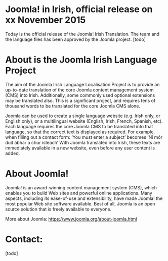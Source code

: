 # Joomla! in Irish, official release on xx November 2015

Today is the official release of the Joomla! Irish Translation. The team and the language files has been approved by the Joomla project.
[todo]


# About is the Joomla Irish Language Project

The aim of the Joomla Irish Language Localisation Project is to provide an up-to-date translation of the core Joomla content management system (CMS) into Irish. Additionally, some commonly used optional extensions may be translated also. This is a significant project, and requires tens of thousand words to be translated for the core Joomla CMS alone.

Joomla can be used to create a single language website (e.g. Irish only, or English only), or a multilingual website (English, Irish, French, Spanish, etc). Each language requires the core Joomla CMS to be translated into that language, so that the correct text is displayed as required. For example, when filling out a contact form: ‘You must enter a subject’ becomes ‘Ní mór duit ábhar a chur isteach’ With Joomla translated into Irish, these texts are immediately available in a new website, even before any user content is added.

# About Joomla!

Joomla! is an award-winning content management system (CMS), which enables you to build Web sites and powerful online applications. Many aspects, including its ease-of-use and extensibility, have made Joomla! the most popular Web site software available. Best of all, Joomla is an open source solution that is freely available to everyone.

More about Joomla: https://www.joomla.org/about-joomla.html


# Contact:
[todo]